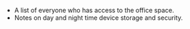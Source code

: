 
  * A list of everyone who has access to the office space.
  * Notes on day and night time device storage and security.
